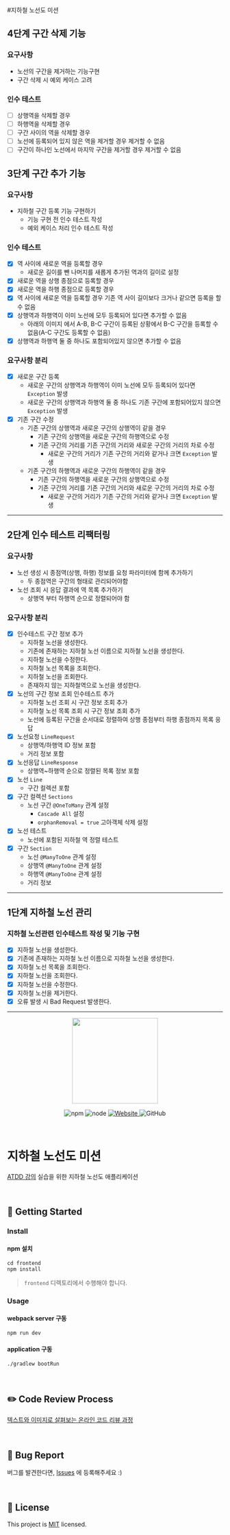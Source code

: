 #지하철 노선도 미션

## 4단계 구간 삭제 기능
### 요구사항
* 노선의 구간을 제거하는 기능구현
* 구간 삭제 시 예외 케이스 고려

### 인수 테스트
* [ ] 상행역을 삭제할 경우
* [ ] 하행역을 삭제할 경우
* [ ] 구간 사이의 역을 삭제할 경우
* [ ] 노선에 등록되어 있지 않은 역을 제거할 경우 제거할 수 없음
* [ ] 구간이 하나인 노선에서 마지막 구간을 제거할 경우 제거할 수 없음

## 3단계 구간 추가 기능

### 요구사항 
* 지하철 구간 등록 기능 구현하기
  * 기능 구현 전 인수 테스트 작성
  * 예외 케이스 처리 인수 테스트 작성

### 인수 테스트 
* [X] 역 사이에 새로운 역을 등록할 경우
  * 새로운 길이를 뺀 나머지를 새롭게 추가된 역과의 길이로 설정
* [X] 새로운 역을 상행 종점으로 등록할 경우
* [X] 새로운 역을 하행 종점으로 등록할 경우
* [X] 역 사이에 새로운 역을 등록할 경우 기존 역 사이 길이보다 크거나 같으면 등록을 할 수 없음
* [X] 상행역과 하행역이 이미 노선에 모두 등록되어 있다면 추가할 수 없음
  * 아래의 이미지 에서 A-B, B-C 구간이 등록된 상황에서 B-C 구간을 등록할 수 없음(A-C 구간도 등록할 수 없음)
* [X] 상행역과 하행역 둘 중 하나도 포함되어있지 않으면 추가할 수 없음

### 요구사항 분리
* [X] 새로운 구간 등록
  * 새로운 구간의 상행역과 하행역이 이미 노선에 모두 등록되어 있다면 `Exception` 발생 
  * 새로운 구간의 상행역과 하행역 둘 중 하나도 기존 구간에 포함되어있지 않으면 `Exception` 발생
* [X] 기존 구간 수정 
  * 기존 구간의 상행역과 새로운 구간의 상행역이 같을 경우 
    * 기존 구간의 상행역을 새로운 구간의 하행역으로 수정
    * 기존 구간의 거리를 기존 구간의 거리와 새로운 구간의 거리의 차로 수정
      * 새로운 구간의 거리가 기존 구간의 거리와 같거나 크면 `Exception` 발생
  * 기존 구간의 하행역과 새로운 구간의 하행역이 같을 경우
    * 기존 구간의 하행역을 새로운 구간의 상행역으로 수정
    * 기존 구간의 거리를 기존 구간의 거리와 새로운 구간의 거리의 차로 수정
      * 새로운 구간의 거리가 기존 구간의 거리와 같거나 크면 `Exception` 발생
---

## 2단계 인수 테스트 리팩터링

### 요구사항 
* 노선 생성 시 종점역(상행, 하행) 정보를 요청 파라미터에 함께 추가하기
  * 두 종점역은 구간의 형태로 관리되어야함
* 노선 조회 시 응답 결과에 역 목록 추가하기
  * 상행역 부터 하행역 순으로 정렬되어야 함

### 요구사항 분리
* [X] 인수테스트 구간 정보 추가
  * 지하철 노선을 생성한다.
  * 기존에 존재하는 지하철 노선 이름으로 지하철 노선을 생성한다.
  * 지하철 노선을 수정한다.
  * 지하철 노선 목록을 조회한다.
  * 지하철 노선을 조회한다.
  * 존재하지 않는 지하철역으로 노선을 생성한다.
* [X] 노선의 구간 정보 조회 인수테스트 추가
  * 지하철 노선 조회 시 구간 정보 조회 추가
  * 지하철 노선 목록 조회 시 구간 정보 조회 추가
  * 노선에 등록된 구간을 순서대로 정렬하여 상행 종점부터 하행 종점까지 목록 응답
* [X] 노선요청 `LineRequest`
  * 상행역/하행역 ID 정보 포함
  * 거리 정보 포함
* [X] 노선응답 `LineResponse`
  * 상행역~하행역 순으로 정렬된 목록 정보 포함
* [X] 노선 `Line`
  * 구간 컬렉션 포함
* [X] 구간 컬렉션 `Sections`
  * 노선 구간 `@OneToMany` 관계 설정 
    * `Cascade All` 설정
    * `orphanRemoval = true` 고아객체 삭제 설정
* [X] 노선 테스트
  * 노선에 포함된 지하철 역 정렬 테스트
* [X] 구간 `Section`
  * 노선 `@ManyToOne` 관계 설정 
  * 상행역 `@ManyToOne` 관계 설정
  * 하행역 `@ManyToOne` 관계 설정
  * 거리 정보 
---

## 1단계 지하철 노선 관리

### 지하철 노선관련 인수테스트 작성 및 기능 구현
* [X] 지하철 노선을 생성한다.
* [X] 기존에 존재하는 지하철 노선 이름으로 지하철 노선을 생성한다.
* [X] 지하철 노선 목록을 조회한다.
* [X] 지하철 노선을 조회한다.
* [X] 지하철 노선을 수정한다.
* [X] 지하철 노선을 제거한다.
* [X] 오류 발생 시 Bad Request 발생한다.
---

<p align="center">
    <img width="200px;" src="https://raw.githubusercontent.com/woowacourse/atdd-subway-admin-frontend/master/images/main_logo.png"/>
</p>
<p align="center">
  <img alt="npm" src="https://img.shields.io/badge/npm-%3E%3D%205.5.0-blue">
  <img alt="node" src="https://img.shields.io/badge/node-%3E%3D%209.3.0-blue">
  <a href="https://edu.nextstep.camp/c/R89PYi5H" alt="nextstep atdd">
    <img alt="Website" src="https://img.shields.io/website?url=https%3A%2F%2Fedu.nextstep.camp%2Fc%2FR89PYi5H">
  </a>
  <img alt="GitHub" src="https://img.shields.io/github/license/next-step/atdd-subway-admin">
</p>

<br>

# 지하철 노선도 미션
[ATDD 강의](https://edu.nextstep.camp/c/R89PYi5H) 실습을 위한 지하철 노선도 애플리케이션

<br>

## 🚀 Getting Started

### Install
#### npm 설치
```
cd frontend
npm install
```
> `frontend` 디렉토리에서 수행해야 합니다.

### Usage
#### webpack server 구동
```
npm run dev
```
#### application 구동
```
./gradlew bootRun
```
<br>

## ✏️ Code Review Process
[텍스트와 이미지로 살펴보는 온라인 코드 리뷰 과정](https://github.com/next-step/nextstep-docs/tree/master/codereview)

<br>

## 🐞 Bug Report

버그를 발견한다면, [Issues](https://github.com/next-step/atdd-subway-admin/issues) 에 등록해주세요 :)

<br>

## 📝 License

This project is [MIT](https://github.com/next-step/atdd-subway-admin/blob/master/LICENSE.md) licensed.
